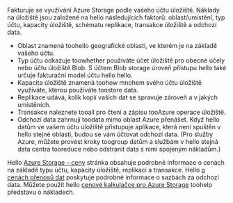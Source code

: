 Fakturuje se využívání Azure Storage podle vašeho účtu úložiště. Náklady na úložiště jsou založené na hello následujících faktorů: oblast/umístění, typ účtu, kapacity úložiště, schématu replikace, transakce úložiště a odchozí data.

* Oblast znamená toohello geografické oblasti, ve kterém je na základě vašeho účtu.
* Typ účtu odkazuje toowhether používáte účet úložiště pro obecné účely nebo účtu úložiště Blob. S účtem Blob storage úroveň přístupu hello také určuje fakturační model účtu hello hello.
* Kapacita úložiště znamená toohow mnohem svého účtu úložiště využíváte, kterou používáte toostore data.
* Replikace udává, kolik kopií vašich dat se spravuje zároveň a v jakých umístěních.
* Transakce naleznete tooall pro čtení a zápisu tooAzure operace úložiště.
* Odchozí data zahrnují toodata mimo oblast Azure přenášet. Když hello datům ve vašem účtu úložiště přistupuje aplikace, která není spuštěn v hello stejné oblasti, budou se vám účtovat odchozí data. (Pro služby Azure, můžete provést kroky toogroup datům a službám v hello stejná data centra tooreduce nebo odstranit data s nimi spojeným nákladům.)

Hello [Azure Storage – ceny](https://azure.microsoft.com/pricing/details/storage/) stránka obsahuje podrobné informace o cenách na základě typu účtu, kapacity úložiště, replikaci a transakce. Hello [o cenách přenosů dat](https://azure.microsoft.com/pricing/details/data-transfers/) poskytuje podrobné informace o sazbách za odchozí data. Můžete použít hello [cenové kalkulačce pro Azure Storage](https://azure.microsoft.com/pricing/calculator/?scenario=data-management) toohelp představu o nákladech.

